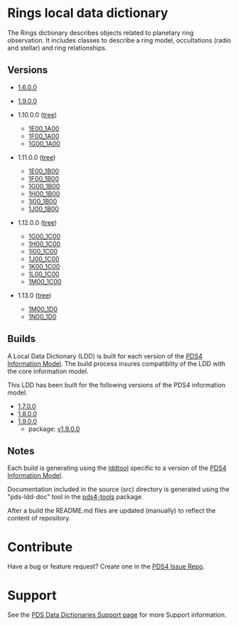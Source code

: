 # Rings local data dictionary

The Rings dictionary describes objects related to planetary ring observation. It includes classes to describe a 
ring model, occultations (radio and stellar) and ring relationships.

## Versions

- [1.6.0.0](src/1.6.0.0)
- [1.9.0.0](https://github.com/pds-data-dictionaries/ldd-rings/releases/tag/v1.9.0.0)
- 1.10.0.0 ([tree](https://github.com/pds-data-dictionaries/ldd-rings/tree/0eb7f60b32aa966041cc7721a852426edfb3788e))
	- [1E00_1A00](https://github.com/pds-data-dictionaries/ldd-rings/releases/tag/1E00_1A00)
	- [1F00_1A00](https://github.com/pds-data-dictionaries/ldd-rings/releases/tag/1F00_1A00)
	- [1G00_1A00](https://github.com/pds-data-dictionaries/ldd-rings/releases/tag/1G00_1A00)
- 1.11.0.0 ([tree](https://github.com/pds-data-dictionaries/ldd-rings/tree/d65b0d91926dc3b5e9c915d2f659b7462b29f098))
	- [1E00_1B00](https://github.com/pds-data-dictionaries/ldd-rings/releases/tag/1E00_1B00)
	- [1F00_1B00](https://github.com/pds-data-dictionaries/ldd-rings/releases/tag/1F00_1B00)
	- [1G00_1B00](https://github.com/pds-data-dictionaries/ldd-rings/releases/tag/1G00_1B00)
	- [1H00_1B00](https://github.com/pds-data-dictionaries/ldd-rings/releases/tag/1H00_1B00)
	- [1I00_1B00](https://github.com/pds-data-dictionaries/ldd-rings/releases/tag/1I00_1B00)
	- [1J00_1B00](https://github.com/pds-data-dictionaries/ldd-rings/releases/tag/1J00_1B00)

- 1.12.0.0 ([tree](https://github.com/pds-data-dictionaries/ldd-rings/tree/17f3663a62873fac85caca8fc0d768202b174d03))
	- [1G00_1C00](https://github.com/pds-data-dictionaries/ldd-rings/releases/tag/1G00_1C00)
	- [1H00_1C00](https://github.com/pds-data-dictionaries/ldd-rings/releases/tag/1H00_1C00)
	- [1I00_1C00](https://github.com/pds-data-dictionaries/ldd-rings/releases/tag/1I00_1C00)
	- [1J00_1C00](https://github.com/pds-data-dictionaries/ldd-rings/releases/tag/1J00_1C00)
	- [1K00_1C00](https://github.com/pds-data-dictionaries/ldd-rings/releases/tag/1K00_1C00)
	- [1L00_1C00](https://github.com/pds-data-dictionaries/ldd-rings/releases/tag/1L00_1C00)
	- [1M00_1C00](https://github.com/pds-data-dictionaries/ldd-rings/releases/tag/1M00_1C00)

- 1.13.0 ([tree](https://github.com/pds-data-dictionaries/ldd-rings/tree/3ec23430181e59abf7c04dc036b7e626ac40a553))
	- [1M00_1D0](https://github.com/pds-data-dictionaries/ldd-rings/releases/tag/1M00_1D0)
	- [1N00_1D0](https://github.com/pds-data-dictionaries/ldd-rings/releases/tag/1N00_1D0)

## Builds

A Local Data Dictionary (LDD) is built for each version of the [PDS4 Information Model](https://pds.nasa.gov/pds4/doc/im/).
The build process insures compatiblity of the LDD with the core information model.

This LDD has been built for the following versions of the PDS4 information model.

- [1.7.0.0](build/release/1.7.0.0)
- [1.8.0.0](build/release/1.8.0.0)
- [1.9.0.0](build/release/1.9.0.0)
	- package: [v1.9.0.0](https://github.com/nasa-pds/ldd-rings/releases/tag/v1.9.0.0)
	
## Notes

Each build is generating using the [lddtool](https://pds.nasa.gov/pds4/software/ldd/) specific to a version of the [PDS4 Information Model](https://pds.nasa.gov/pds4/doc/im/).

Documentation included in the source (src) directory is generated using the "pds-ldd-doc" tool in the [pds4-tools](https://github.com/nasa-pds/pds4-tools) package.

After a build the README.md files are updated (manually) to reflect the content of repository.


# Contribute

Have a bug or feature request? Create one in the [PDS4 Issue Repo](https://github.com/pds-data-dictionaries/PDS4-LDD-Issue-Repo/issues/new/choose).


# Support

See the [PDS Data Dictionaries Support page](https://pds-data-dictionaries.github.io/support/) for more Support information.
